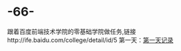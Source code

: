 # -66-
跟着百度前端技术学院的零基础学院做任务,链接http://ife.baidu.com/college/detail/id/5
第一天：[第一天记录](https://github.com/FGstudy/-66-/blob/master/The%20First%20Day)
